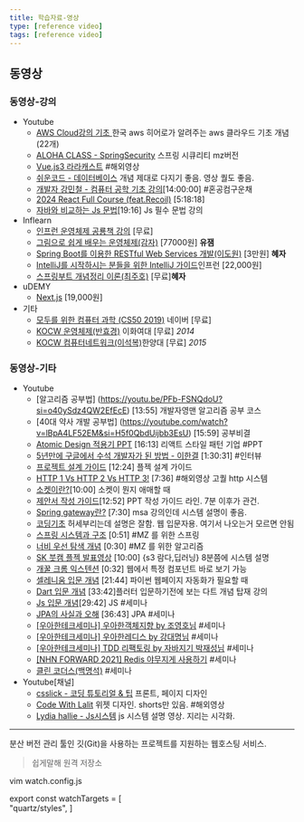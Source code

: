 ```yaml
---
title: 학습자료-영상
type: [reference video]
tags: [reference video]
---
```


## 동영상
### 동영상-강의
- Youtube
  - [AWS Cloud강의 기초 ](https://www.youtube.com/playlist?list=PLSJb8dsKrZ95lSnVnTUxo5wBDvY3cjgWw)  한국 aws 히어로가 알려주는 aws 클라우드 기초 개념 (22개)
  - [ALOHA CLASS - SpringSecurity](https://youtube.com/playlist?list=PL4C2AmBC9jObUjIMC6S9TPjivp3zsorEy&si=hR2T_xICbaOj8Qw7) 스프링 시큐리티 mz버전
  - [Vue.js3 라라캐스트](https://laracasts.com/series/learn-vue-3-step-by-step/episodes/1) #해외영상
  - [쉬운코드 - 데이터베이스](https://youtube.com/playlist?list=PLcXyemr8ZeoREWGhhZi5FZs6cvymjIBVe&si=hYw6CrCRBgB-aL_L) 개념 제대로 다지기 좋음. 영상 퀄도 좋음.
  - [개발자 강민철 - 컴퓨터 공학 기초 강의](https://www.youtube.com/playlist?list=PLYH7OjNUOWLUz15j4Q9M6INxK5J3-59GC)[14:00:00] #혼공컴구운채
  - [2024 React Full Course (feat.Recoil)](https://www.youtube.com/watch?v=Yv5tSNr4h2c) [5:18:18]
  - [자바와 비교하는 Js 문법](https://youtu.be/t5GG7V4DdXs?si=O6_qRTZrKPcgbQMs)[19:16] Js 필수 문법 강의
- Inflearn
  - [인프런 운영체제 공룡책 강의](https://www.inflearn.com/course/%EC%9A%B4%EC%98%81%EC%B2%B4%EC%A0%9C-%EA%B3%B5%EB%A3%A1%EC%B1%85-%EC%A0%84%EA%B3%B5%EA%B0%95%EC%9D%98?srsltid=AfmBOoqsLvPdSM0AJGRbRYiuqeHnMDfcUx5FMjKrt6rpsOOf8vgkLFPr) [무료]
  - [그림으로 쉽게 배우는 운영체제(감자)](https://www.inflearn.com/course/%EB%B9%84%EC%A0%84%EA%B3%B5%EC%9E%90-%EC%9A%B4%EC%98%81%EC%B2%B4%EC%A0%9C#curriculum) [77000원] **유잼**
  - [Spring Boot를 이용한 RESTful Web Services 개발(이도원)](https://www.inflearn.com/course/spring-boot-restful-web-services#curriculum) [3만원] **혜자**
  - [IntelliJ를 시작하시는 분들을 위한 IntelliJ 가이드](https://www.inflearn.com/course/intellij-guide)인프런 [22,000원]
  - [스프링부트 개념정리 이론(최주호)](https://www.inflearn.com/course/%EC%8A%A4%ED%94%84%EB%A7%81%EB%B6%80%ED%8A%B8-%EA%B0%9C%EB%85%90%EC%A0%95%EB%A6%AC#curriculum) [무료]**혜자**
- uDEMY
  - [Next.js](https://www.udemy.com/course/nextjs-react-incl-two-paths/?couponCode=24T6MT102824) [19,000원]
- 기타
  - [모두를 위한 컴퓨터 과학 (CS50 2019)](www.boostcourse.org/cs112) 네이버 [무료]
  - [KOCW 운영체제(반효경)](http://www.kocw.or.kr/home/cview.do?mty=p&kemId=1046323) 이화여대 [무료] *2014*
  - [KOCW 컴퓨터네트워크(이석복)](http://www.kocw.or.kr/home/cview.do?cid=6166c077e545b736)한양대 [무료] *2015*

### 동영상-기타
- Youtube
  - [알고리즘 공부법] (https://youtu.be/PFb-FSNQdoU?si=o40ySdz4QW2EfEcE) [13:55] 개발자영맨 알고리즘 공부 코스
  - [40대 약사 개발 공부법] (https://youtube.com/watch?v=lBpA4LF52EM&si=H5f0QbdUijbb3EsU) [15:59] 공부비결
  - [Atomic Design 적용기 PPT](https://youtu.be/33yj-Q5v8mQ?si=qkgeUaUHSlho0zjE) [16:13] 리액트 스타일 패턴 기업 #PPT
  - [5년만에 구글에서 수석 개발자가 된 방법 - 이한결](https://youtu.be/CQj797uQw1U?si=DC4GAxkoSIrRXxIn) [1:30:31] #인터뷰
  - [프로젝트 설계 가이드](https://youtu.be/Ju86QChEasc?si=1q_na01IbVqicIrW) [12:24] 플젝 설계 가이드
  - [HTTP 1 Vs HTTP 2 Vs HTTP 3!](https://www.youtube.com/watch?v=UMwQjFzTQXw&list=PLX2uMKRp6uk8KQhodgI4lsmNu7Gbl_4lq) [7:36] #해외영상 고퀄 http 시스템
  - [소켓이란?](https://youtu.be/4-6_o9FfQe0?si=mTKlXmegF-iX0CJa)[10:00] 소켓이 뭔지 애매할 때
  - [제안서 작성 가이드](https://youtu.be/NkfIX_uwnrA?si=P0FpJcgvPLgK-KYu)[12:52] PPT 작성 가이드 라인. 7분 이후가 관건.
  - [Spring gateway란?](https://youtu.be/wlMluoYi-3c?si=HNWp3EXpXExokEEc) [7:30] msa 강의인데 시스템 설명이 좋음.
  - [코딩기초](https://youtu.be/3Cd6sKe7g5U?si=TCrPK1tTfo-W_j8R) 허세부리는데 설명은 잘함. 웹 입문자용. 여기서 나오는거 모르면 안됨
  - [스프링 시스템과 구조](https://youtu.be/4XERLaMcvlY?si=yuf2-R26C-tULX4Y) [0:51] #MZ 를 위한 스프링
  - [너비 우선 탐색 개념](https://youtu.be/qNfLJfLnhvE?si=HuYGK-fi6U6ZsInv) [0:30] #MZ 를 위한 알고리즘
  - [SK 붓캠 플젝 발표영상](https://www.youtube.com/watch?v=OU21Pj_GFso&list=LL&index=17) [10:00]  {s3 람다,딥러닝} 8분쯤에 시스템 설명
  - [개꿀 크롬 익스텐션](https://youtu.be/rkC0E9L9hFg?si=oiCK9Fgn9LVW2C3B) [0:32] 웹에서 특정 컴포넌트 바로 보기 가능
  - [셀레니움 입문 개념](https://youtu.be/lgK0V4x2y2s?si=cfpj58sikE6goaMh) [21:44] 파이썬 웹페이지 자동화가 필요할 때
  - [Dart 입문 개념](https://youtu.be/2g8DsOSreqk?si=V9SSIA1zhLBlxYoU) [33:42]플러터 입문하기전에 보는 다트 개념 탑재 강의
  - [Js 입문 개념](https://youtu.be/HoqMPUkzMSA?si=dEHN5Y3EVM9z7FXg)[29:42] JS #세미나
  - [JPA의 사실과 오해](https://youtu.be/rYj8PLIE6-k?si=YXuqi40fd9Zy5GOh) [36:43] JPA #세미나
  - [[우아한테크세미나] 우아한객체지향 by 조영호님](https://www.youtube.com/watch?v=dJ5C4qRqAgA&ab_channel=%EC%9A%B0%EC%95%84%ED%95%9CTech) #세미나
  - [[우아한테크세미나] 우아한레디스 by 강대명님](https://www.youtube.com/watch?v=mPB2CZiAkKM&ab_channel=%EC%9A%B0%EC%95%84%ED%95%9CTech) #세미나
  - [[우아한테크세미나] TDD 리팩토링 by 자바지기 박재성님](https://www.youtube.com/watch?v=bIeqAlmNRrA&ab_channel=%EC%9A%B0%EC%95%84%ED%95%9CTech) #세미나
  - [[NHN FORWARD 2021] Redis 야무지게 사용하기](https://youtu.be/92NizoBL4uA) #세미나
  - [클린 코더스(백명석)](https://www.youtube.com/watch?v=60lLSe1phks&list=PLeQ0NTYUDTmMM71Jn1scbEYdLFHz5ZqFA&ab_channel=%EB%B0%B1%EB%AA%85%EC%84%9D) #세미나
- Youtube[채널]
  - [csslick - 코딩 튜토리얼 & 팁](https://www.youtube.com/@csslick9865) 프론트, 페이지 디자인
  - [Code With Lalit](https://www.youtube.com/@code_withlalit/shorts) 위젯 디자인. shorts만 있음. #해외영상
  - [Lydia hallie - Js시스템](https://youtube.com/@theavocoder?si=uAF-kqFWLgplUWsD) js 시스템 설명 영상. 지리는 시각화.






---

분산 버전 관리 툴인 깃(Git)을 사용하는 프로젝트를 지원하는 웹호스팅 서비스.

> 쉽게말해 원격 저장소

vim watch.config.js


export const watchTargets = [                                                                                                                                                       
"quartz/styles",
]

